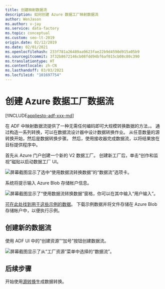 ```yaml
---
title: 创建映射数据流
description: 如何创建 Azure 数据工厂映射数据流
author: WenJason
ms.author: v-jay
ms.service: data-factory
ms.topic: conceptual
ms.custom: seo-lt-2019
origin.date: 02/12/2019
ms.date: 02/01/2021
ms.openlocfilehash: 233f781a26489aa9623fae22b9d4590d915a05b9
ms.sourcegitcommit: 3f32b8672146cb08fdd94bf6af015cb08c80c390
ms.translationtype: HT
ms.contentlocale: zh-CN
ms.lasthandoff: 03/03/2021
ms.locfileid: "101697754"
---
```

# <a name="create-azure-data-factory-data-flow"></a>创建 Azure 数据工厂数据流

[!INCLUDE[appliesto-adf-xxx-md](includes/appliesto-adf-xxx-md.md)]

在 ADF 中映射数据流提供了一种无需任何编码即可大规模转换数据的方法，。 通过构造一系列转换，可以在数据流设计器中设计数据转换作业。 从任意数量的源转换开始，然后是数据转换步骤。 然后，使用接收器完成数据流，以将结果放在目标提供程序中。

首先从 Azure 门户创建一个新的 V2 数据工厂。 创建新工厂后，单击“创作和监视”磁贴以启动数据工厂 UI。


![屏幕截图显示了选中“使用数据流转换数据”的“数据流”选项卡。](media/data-flow/template.png "数据流创建")

系统将提示输入 Azure Blob 存储帐户信息。

![屏幕截图显示了“使用数据流转换数据”窗格，你可以在其中输入“用户输入”。](media/data-flow/template2.png "数据流创建 2")

[可在此处找到用于这些示例的数据](https://github.com/kromerm/adfdataflowdocs/tree/master/sampledata)。 下载示例数据并将文件存储在 Azure Blob 存储帐户中，以便执行示例。

## <a name="create-new-data-flow"></a>创建新的数据流

使用 ADF UI 中的“创建资源”“加号”按钮创建数据流。

![屏幕截图显示了从“工厂资源”菜单中选择的“数据流”。](media/data-flow/newresource.png "新建资源")

## <a name="next-steps"></a>后续步骤

开始使用[源转换](data-flow-source.md)生成数据转换。

